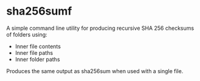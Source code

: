 # sha256sumf

A simple command line utility for producing recursive SHA 256 checksums of folders using:

* Inner file contents
* Inner file paths 
* Inner folder paths

Produces the same output as sha256sum when used with a single file.
